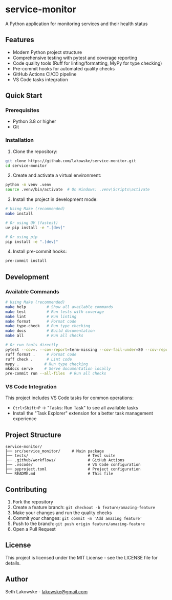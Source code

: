 # service-monitor

A Python application for monitoring services and their health status

## Features

- Modern Python project structure
- Comprehensive testing with pytest and coverage reporting
- Code quality tools (Ruff for linting/formatting, MyPy for type checking)
- Pre-commit hooks for automated quality checks
- GitHub Actions CI/CD pipeline
- VS Code tasks integration

## Quick Start

### Prerequisites

- Python 3.8 or higher
- Git

### Installation

1. Clone the repository:

```bash
git clone https://github.com/lakowske/service-monitor.git
cd service-monitor
```

2. Create and activate a virtual environment:

```bash
python -m venv .venv
source .venv/bin/activate  # On Windows: .venv\Scripts\activate
```

3. Install the project in development mode:

```bash
# Using Make (recommended)
make install

# Or using UV (fastest)
uv pip install -e ".[dev]"

# Or using pip
pip install -e ".[dev]"
```

4. Install pre-commit hooks:

```bash
pre-commit install
```

## Development

### Available Commands

```bash
# Using Make (recommended)
make help         # Show all available commands
make test         # Run tests with coverage
make lint         # Run linting
make format       # Format code
make type-check   # Run type checking
make docs         # Build documentation
make all          # Run all checks

# Or run tools directly
pytest --cov=. --cov-report=term-missing --cov-fail-under=80 --cov-report=html
ruff format .     # Format code
ruff check .      # Lint code
mypy .           # Run type checking
mkdocs serve     # Serve documentation locally
pre-commit run --all-files  # Run all checks
```

### VS Code Integration

This project includes VS Code tasks for common operations:

- `Ctrl+Shift+P` -> "Tasks: Run Task" to see all available tasks
- Install the "Task Explorer" extension for a better task management experience

## Project Structure

```
service-monitor/
├── src/service_monitor/     # Main package
├── tests/                          # Test suite
├── .github/workflows/              # GitHub Actions
├── .vscode/                        # VS Code configuration
├── pyproject.toml                  # Project configuration
└── README.md                       # This file
```

## Contributing

1. Fork the repository
1. Create a feature branch: `git checkout -b feature/amazing-feature`
1. Make your changes and run the quality checks
1. Commit your changes: `git commit -m 'Add amazing feature'`
1. Push to the branch: `git push origin feature/amazing-feature`
1. Open a Pull Request

## License

This project is licensed under the MIT License - see the LICENSE file for details.

## Author

Seth Lakowske - lakowske@gmail.com

